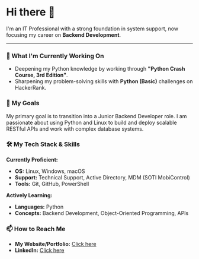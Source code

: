 # Hi there 👋

I'm an IT Professional with a strong foundation in system support, now focusing my career on **Backend Development**.

---

### 🌱 What I'm Currently Working On

* Deepening my Python knowledge by working through **"Python Crash Course, 3rd Edition"**.
* Sharpening my problem-solving skills with **Python (Basic)** challenges on HackerRank.

### 🎯 My Goals

My primary goal is to transition into a Junior Backend Developer role. I am passionate about using Python and Linux to build and deploy scalable RESTful APIs and work with complex database systems.

### 🛠️ My Tech Stack & Skills

**Currently Proficient:**
* **OS:** Linux, Windows, macOS
* **Support:** Technical Support, Active Directory, MDM (SOTI MobiControl)
* **Tools:** Git, GitHub, PowerShell

**Actively Learning:**
* **Languages:** Python
* **Concepts:** Backend Development, Object-Oriented Programming, APIs

### 📫 How to Reach Me

* **My Website/Portfolio:** [Click here](https://eloymelo.com)
* **LinkedIn:** [Click here](https://www.linkedin.com/in/eloymelo/)